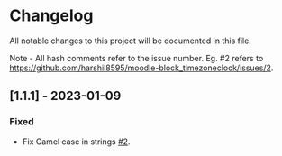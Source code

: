 # Changelog

All notable changes to this project will be documented in this file.

Note - All hash comments refer to the issue number. Eg. #2 refers to https://github.com/harshil8595/moodle-block_timezoneclock/issues/2.

## [1.1.1] - 2023-01-09

### Fixed

- Fix Camel case in strings [#2](https://github.com/harshil8595/moodle-block_timezoneclock/issues/2).